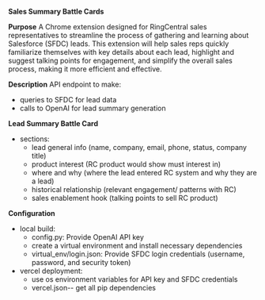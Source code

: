 **Sales Summary Battle Cards**

**Purpose**
A Chrome extension designed for RingCentral sales representatives to streamline the process of gathering and learning about Salesforce (SFDC) leads. This extension will help sales reps quickly familiarize themselves with key details about each lead, highlight and suggest talking points for engagement, and simplify the overall sales process, making it more efficient and effective.

**Description**
API endpoint to make:
- queries to SFDC for lead data
- calls to OpenAI for lead summary generation

**Lead Summary Battle Card**
- sections:
   - lead general info (name, company, email, phone, status, company title)
   - product interest (RC product would show must interest in)
   - where and why (where the lead entered RC system and why they are a lead)
   - historical relationship (relevant engagement/ patterns with RC)
   - sales enablement hook (talking points to sell RC product)
 
**Configuration**
- local build:
   - config.py: Provide OpenAI API key
   - create a virtual environment and install necessary dependencies
   - virtual_env/login.json: Provide SFDC login credentials (username, password, and security token)
- vercel deployment:
   - use os environment variables for API key and SFDC credentials
   - vercel.json-- get all pip dependencies 
